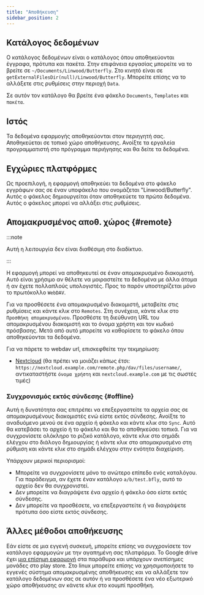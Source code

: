 ```yaml
---
title: "Αποθήκευση"
sidebar_position: 2
---
```


## Κατάλογος δεδομένων

Ο κατάλογος δεδομένων είναι ο κατάλογος όπου αποθηκεύονται έγγραφα, πρότυπα και πακέτα. Στην επιφάνεια εργασίας μπορείτε να το βρείτε σε `~/Documents/Linwood/Butterfly`. Στο κινητό είναι σε `getExternalFilesDir(null)/Linwood/Butterfly`. Μπορείτε επίσης να το αλλάξετε στις ρυθμίσεις στην περιοχή `Data`.

Σε αυτόν τον κατάλογο θα βρείτε ένα φάκελο `Documents`, `Templates` και `πακέτα`.

## Ιστός

Τα δεδομένα εφαρμογής αποθηκεύονται στον περιηγητή σας. Αποθηκεύεται σε τοπικό χώρο αποθήκευσης. Ανοίξτε τα εργαλεία προγραμματιστή στο πρόγραμμα περιήγησης και θα δείτε τα δεδομένα.

## Εγχώριες πλατφόρμες

Ως προεπιλογή, η εφαρμογή αποθηκεύει τα δεδομένα στο φάκελο εγγράφων σας σε έναν υποφάκελο που ονομάζεται "Linwood/Butterfly". Αυτός ο φάκελος δημιουργείται όταν αποθηκεύετε τα πρώτα δεδομένα. Αυτός ο φάκελος μπορεί να αλλάξει στις ρυθμίσεις.

## Απομακρυσμένος αποθ. χώρος {#remote}

:::note

Αυτή η λειτουργία δεν είναι διαθέσιμη στο διαδίκτυο.

:::

Η εφαρμογή μπορεί να αποθηκευτεί σε έναν απομακρυσμένο διακομιστή. Αυτό είναι χρήσιμο αν θέλετε να μοιραστείτε τα δεδομένα με άλλα άτομα ή αν έχετε πολλαπλούς υπολογιστές. Προς το παρόν υποστηρίζεται μόνο το πρωτόκολλο `WebDAV`.

Για να προσθέσετε ένα απομακρυσμένο διακομιστή, μεταβείτε στις ρυθμίσεις και κάντε κλικ στο `Remotes`. Στη συνέχεια, κάντε κλικ στο `Προσθήκη απομακρυσμένου`. Προσθέστε τη διεύθυνση URL του απομακρυσμένου διακομιστή και το όνομα χρήστη και τον κωδικό πρόσβασης. Μετά από αυτό μπορείτε να καθορίσετε το φάκελο όπου αποθηκεύονται τα δεδομένα.

Για να πάρετε το webdav url, επισκεφθείτε την τεκμηρίωση:

* [Nextcloud](https://docs.nextcloud.com/server/latest/user_manual/en/files/access_webdav.html) (θα πρέπει να μοιάζει κάπως έτσι: `https://nextcloud.example.com/remote.php/dav/files/username/`, αντικαταστήστε `όνομα χρήστη` και `nextcloud.example.com` με τις σωστές τιμές)

### Συγχρονισμός εκτός σύνδεσης {#offline}

Αυτή η δυνατότητα σας επιτρέπει να επεξεργαστείτε τα αρχεία σας σε απομακρυσμένους διακομιστές ενώ είστε εκτός σύνδεσης. Ανοίξτε το αναδυόμενο μενού σε ένα αρχείο ή φάκελο και κάντε κλικ στο `Sync`. Αυτό θα κατεβάσει το αρχείο ή το φάκελο και θα το αποθηκεύσει τοπικά. Για να συγχρονίσετε ολόκληρο το ριζικό κατάλογο, κάντε κλικ στο σημάδι ελέγχου στο διάλογο δημιουργίας ή κάντε κλικ στο απομακρυσμένο στη ρύθμιση και κάντε κλικ στο σημάδι ελέγχου στην ενότητα διαχείριση.

Υπάρχουν μερικοί περιορισμοί:

* Μπορείτε να συγχρονίσετε μόνο το ανώτερο επίπεδο ενός καταλόγου. Για παράδειγμα, αν έχετε έναν κατάλογο `a/b/test.bfly`, αυτό το αρχείο δεν θα συγχρονιστεί.
* Δεν μπορείτε να διαγράψετε ένα αρχείο ή φάκελο όσο είστε εκτός σύνδεσης.
* Δεν μπορείτε να προσθέσετε, να επεξεργαστείτε ή να διαγράψετε πρότυπα όσο είστε εκτός σύνδεσης.

## Άλλες μέθοδοι αποθήκευσης

Εάν είστε σε μια εγγενή συσκευή, μπορείτε επίσης να συγχρονίσετε τον κατάλογο εφαρμογών με την αγαπημένη σας πλατφόρμα. Το Google drive έχει [μια επίσημη εφαρμογή](https://www.google.com/drive/download/) στα παράθυρα και υπάρχουν ανεπίσημες μονάδες στο play store. Στο linux μπορείτε επίσης να χρησιμοποιήσετε το εγγενές σύστημα απομακρυσμένης αποθήκευσης και να αλλάξετε τον κατάλογο δεδομένων σας σε αυτόν ή να προσθέσετε ένα νέο εξωτερικό χώρο αποθήκευσης αν κάνετε κλικ στο κουμπί προσθήκη.
